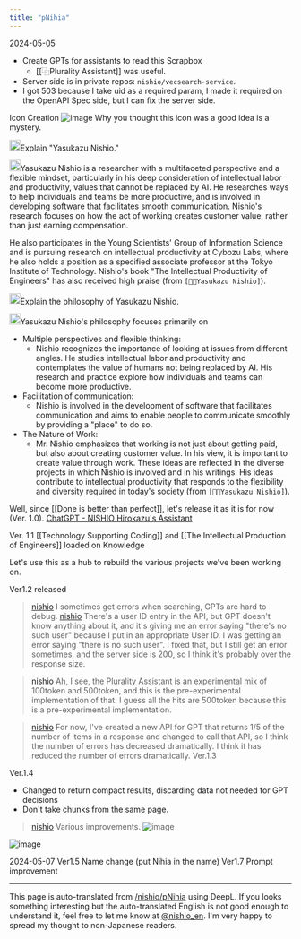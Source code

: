 ```yaml
---
title: "pNihia"
---
```


2024-05-05
- Create GPTs for assistants to read this Scrapbox
    - [[⿻Plurality Assistant]] was useful.
- Server side is in private repos: `nishio/vecsearch-service`.
- I got 503 because I take uid as a required param, I made it required on the OpenAPI Spec side, but I can fix the server side.

Icon Creation
![image](https://gyazo.com/88e13329336c6e03b4d9c8aa651f6415/thumb/1000)
Why you thought this icon was a good idea is a mystery.

<img src='https://scrapbox.io/api/pages/nishio-en/nishio/icon' alt='nishio.icon' height="19.5"/>Explain "Yasukazu Nishio."

<img src='https://scrapbox.io/api/pages/nishio-en/pNihia/icon' alt='pNihia.icon' height="19.5"/>Yasukazu Nishio is a researcher with a multifaceted perspective and a flexible mindset, particularly in his deep consideration of intellectual labor and productivity, values that cannot be replaced by AI. He researches ways to help individuals and teams be more productive, and is involved in developing software that facilitates smooth communication. Nishio's research focuses on how the act of working creates customer value, rather than just earning compensation.

He also participates in the Young Scientists' Group of Information Science and is pursuing research on intellectual productivity at Cybozu Labs, where he also holds a position as a specified associate professor at the Tokyo Institute of Technology. Nishio's book "The Intellectual Productivity of Engineers" has also received high praise (from ` [🤖🔁Yasukazu Nishio] `).

<img src='https://scrapbox.io/api/pages/nishio-en/nishio/icon' alt='nishio.icon' height="19.5"/>Explain the philosophy of Yasukazu Nishio.

<img src='https://scrapbox.io/api/pages/nishio-en/pNihia/icon' alt='pNihia.icon' height="19.5"/>Yasukazu Nishio's philosophy focuses primarily on
- Multiple perspectives and flexible thinking:
    - Nishio recognizes the importance of looking at issues from different angles. He studies intellectual labor and productivity and contemplates the value of humans not being replaced by AI. His research and practice explore how individuals and teams can become more productive.
- Facilitation of communication:
    - Nishio is involved in the development of software that facilitates communication and aims to enable people to communicate smoothly by providing a "place" to do so.
- The Nature of Work:
    - Mr. Nishio emphasizes that working is not just about getting paid, but also about creating customer value. In his view, it is important to create value through work.
These ideas are reflected in the diverse projects in which Nishio is involved and in his writings. His ideas contribute to intellectual productivity that responds to the flexibility and diversity required in today's society (from ` [🤖🔁Yasukazu Nishio] `).


Well, since [[Done is better than perfect]], let's release it as it is for now (Ver. 1.0).
[ChatGPT - NISHIO Hirokazu's Assistant](https://chatgpt.com/g/g-V6olZSQJI-nishio-hirokazu-s-assistant)


Ver. 1.1 [[Technology Supporting Coding]] and [[The Intellectual Production of Engineers]] loaded on Knowledge

Let's use this as a hub to rebuild the various projects we've been working on.

Ver1.2 released
> [nishio](https://twitter.com/nishio/status/1787087217095287103) I sometimes get errors when searching, GPTs are hard to debug.
> [nishio](https://twitter.com/nishio/status/1787105265944535222) There's a user ID entry in the API, but GPT doesn't know anything about it, and it's giving me an error saying "there's no such user" because I put in an appropriate User ID. I was getting an error saying "there is no such user".
>  I fixed that, but I still get an error sometimes, and the server side is 200, so I think it's probably over the response size.

> [nishio](https://twitter.com/nishio/status/1787108456077672802) Ah, I see, the Plurality Assistant is an experimental mix of 100token and 500token, and this is the pre-experimental implementation of that. I guess all the hits are 500token because this is a pre-experimental implementation.

> [nishio](https://twitter.com/nishio/status/1787111091715416413) For now, I've created a new API for GPT that returns 1/5 of the number of items in a response and changed to call that API, so I think the number of errors has decreased dramatically. I think it has reduced the number of errors dramatically.
Ver.1.3

Ver.1.4
- Changed to return compact results, discarding data not needed for GPT decisions
- Don't take chunks from the same page.
> [nishio](https://twitter.com/nishio/status/1787117492026171718) Various improvements.
>  ![image](https://pbs.twimg.com/media/GM0d4Mhb0AA-0Ph?format=jpg&name=medium#.png)

![image](https://gyazo.com/d07787600db724125538c48f95fc6acb/thumb/1000)

2024-05-07
Ver1.5 Name change (put Nihia in the name)
Ver1.7 Prompt improvement


---
This page is auto-translated from [/nishio/pNihia](https://scrapbox.io/nishio/pNihia) using DeepL. If you looks something interesting but the auto-translated English is not good enough to understand it, feel free to let me know at [@nishio_en](https://twitter.com/nishio_en). I'm very happy to spread my thought to non-Japanese readers.